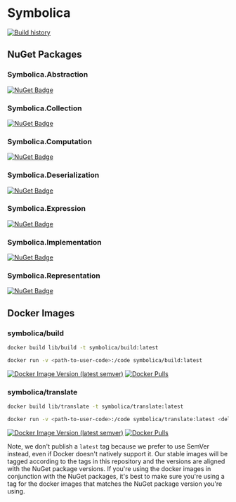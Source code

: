 # Symbolica

[![Build history](https://buildstats.info/github/chart/SymbolicaDev/Symbolica?branch=master)](https://github.com/SymbolicaDev/Symbolica/actions)

## NuGet Packages

### Symbolica.Abstraction

[![NuGet Badge](https://buildstats.info/nuget/Symbolica.Abstraction)](https://www.nuget.org/packages/Symbolica.Abstraction/)

### Symbolica.Collection

[![NuGet Badge](https://buildstats.info/nuget/Symbolica.Collection)](https://www.nuget.org/packages/Symbolica.Collection/)

### Symbolica.Computation

[![NuGet Badge](https://buildstats.info/nuget/Symbolica.Computation)](https://www.nuget.org/packages/Symbolica.Computation/)

### Symbolica.Deserialization

[![NuGet Badge](https://buildstats.info/nuget/Symbolica.Deserialization)](https://www.nuget.org/packages/Symbolica.Deserialization/)

### Symbolica.Expression

[![NuGet Badge](https://buildstats.info/nuget/Symbolica.Expression)](https://www.nuget.org/packages/Symbolica.Expression/)

### Symbolica.Implementation

[![NuGet Badge](https://buildstats.info/nuget/Symbolica.Implementation)](https://www.nuget.org/packages/Symbolica.Implementation/)

### Symbolica.Representation

[![NuGet Badge](https://buildstats.info/nuget/Symbolica.Representation)](https://www.nuget.org/packages/Symbolica.Representation/)

## Docker Images

### symbolica/build

```sh
docker build lib/build -t symbolica/build:latest
```

```sh
docker run -v <path-to-user-code>:/code symbolica/build:latest
```

[![Docker Image Version (latest semver)](https://img.shields.io/docker/v/symbolica/build?sort=semver&logo=Docker)](https://hub.docker.com/repository/docker/symbolica/build)
[![Docker Pulls](https://img.shields.io/docker/pulls/symbolica/build?logo=Docker&label=pulls)](https://hub.docker.com/repository/docker/symbolica/build)

### symbolica/translate

```sh
docker build lib/translate -t symbolica/translate:latest
```

```sh
docker run -v <path-to-user-code>:/code symbolica/translate:latest <delete-functions-regular-expr>
```

[![Docker Image Version (latest semver)](https://img.shields.io/docker/v/symbolica/translate?sort=semver&logo=Docker)](https://hub.docker.com/repository/docker/symbolica/translate)
[![Docker Pulls](https://img.shields.io/docker/pulls/symbolica/translate?logo=Docker&label=pulls)](https://hub.docker.com/repository/docker/symbolica/translate)

Note, we don't publish a `latest` tag because we prefer to use SemVer instead, even if Docker doesn't natively support it.
Our stable images will be tagged according to the tags in this repository and the versions are aligned with the NuGet package versions.
If you're using the docker images in conjunction with the NuGet packages, it's best to make sure you're using a tag for the docker images that matches the NuGet package version you're using.

